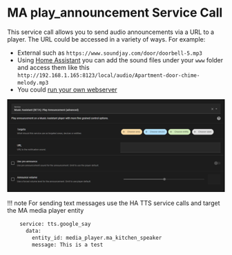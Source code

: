 # MA play_announcement Service Call

This service call allows you to send audio announcements via a URL to a player. The URL could be accessed in a variety of ways. For example:

- External such as `https://www.soundjay.com/door/doorbell-5.mp3` 
- Using [Home Assistant](https://www.home-assistant.io/integrations/http/#hosting-files) you can add the sound files under your `www` folder and access them like this `http://192.168.1.165:8123/local/audio/Apartment-door-chime-melody.mp3`
- You could [run your own webserver](https://www.instructables.com/Set-up-your-very-own-Web-server/)

![image](../assets/screenshots/service-call/play_announcement.png)

!!! note
    For sending text messages use the HA TTS service calls and target the MA media player entity
```
    service: tts.google_say
      data:
        entity_id: media_player.ma_kitchen_speaker
        message: This is a test
```
